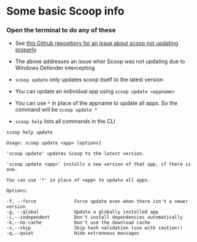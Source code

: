 # Some basic Scoop info

### Open the terminal to do any of these

- See [this Github repositiory for an issue about scoop not updating properly](https://github.com/ScoopInstaller/Scoop/issues/5926)

- The above addresses an issue wher Scoop was not updating due to Windows Defender intercepting

- `scoop update` only updates scoop itself to the latest version


- You can update an individual app using `scoop update <appname>`


- You can use `*` in place of the appname to update all apps. So the command will be `scoop update *`

- `scoop help` lists all commands in the CLI

```
scoop help update

Usage: scoop update <app> [options]

'scoop update' updates Scoop to the latest version.

'scoop update <app>' installs a new version of that app, if there is one.

You can use '*' in place of <app> to update all apps.

Options:

-f, --force              Force update even when there isn't a newer version
-g, --global             Update a globally installed app
-i,--independent         Don't install dependencies automatically
-k,--no-cache            Don't use the download cache
-s,--skip                Skip hash validation (use with caution!)
-q,--quiet               Hide extraneous messages
```

